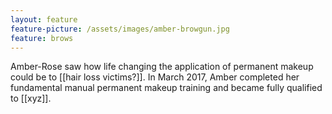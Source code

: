 ```yaml
---
layout: feature
feature-picture: /assets/images/amber-browgun.jpg
feature: brows
---
```

Amber-Rose saw how life changing the application of permanent makeup could be to [[hair loss victims?]].
In March 2017, Amber completed her fundamental manual permanent makeup training and became fully qualified to [[xyz]].

